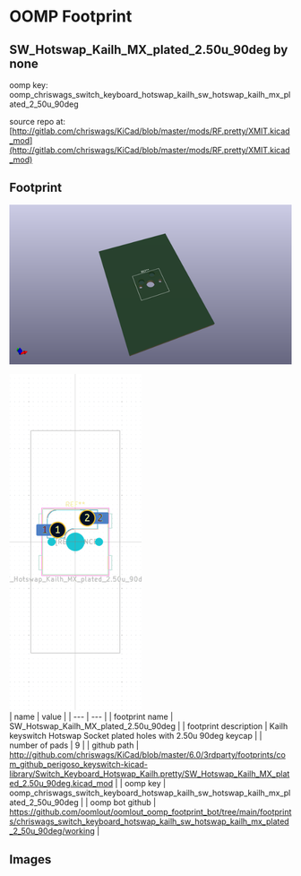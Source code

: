 # OOMP Footprint  
## SW_Hotswap_Kailh_MX_plated_2.50u_90deg  by none  
  
oomp key: oomp_chriswags_switch_keyboard_hotswap_kailh_sw_hotswap_kailh_mx_plated_2_50u_90deg  
  
source repo at: [http://gitlab.com/chriswags/KiCad/blob/master/mods/RF.pretty/XMIT.kicad_mod](http://gitlab.com/chriswags/KiCad/blob/master/mods/RF.pretty/XMIT.kicad_mod)  
## Footprint  
  
[![working_kicad_pcb_3d.png](working_kicad_pcb_3d_600.png)](working_kicad_pcb_3d.png)  
  
[![working.png](working_600.png)](working.png)  
| name | value | 
| --- | --- | 
| footprint name | SW_Hotswap_Kailh_MX_plated_2.50u_90deg | 
| footprint description | Kailh keyswitch Hotswap Socket plated holes with 2.50u 90deg keycap | 
| number of pads | 9 | 
| github path | http://github.com/chriswags/KiCad/blob/master/6.0/3rdparty/footprints/com_github_perigoso_keyswitch-kicad-library/Switch_Keyboard_Hotswap_Kailh.pretty/SW_Hotswap_Kailh_MX_plated_2.50u_90deg.kicad_mod | 
| oomp key | oomp_chriswags_switch_keyboard_hotswap_kailh_sw_hotswap_kailh_mx_plated_2_50u_90deg | 
| oomp bot github | https://github.com/oomlout/oomlout_oomp_footprint_bot/tree/main/footprints/chriswags_switch_keyboard_hotswap_kailh_sw_hotswap_kailh_mx_plated_2_50u_90deg/working | 
## Images  
